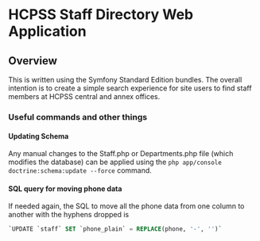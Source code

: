 # HCPSS Staff Directory Web Application

## Overview

This is written using the Symfony Standard Edition bundles. The overall intention is to create a simple search experience for site users to find staff members at HCPSS central and annex offices.

### Useful commands and other things

#### Updating Schema

Any manual changes to the Staff.php or Departments.php file (which modifies the database) can be applied using the `php app/console doctrine:schema:update --force` command. 

#### SQL query for moving phone data

If needed again, the SQL to move all the phone data from one column to another with the hyphens dropped is 
``` sql
`UPDATE `staff` SET `phone_plain` = REPLACE(phone, '-', '')`
```

